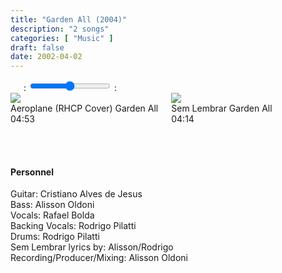 ```yaml
---
title: "Garden All (2004)"
description: "2 songs"
categories: [ "Music" ]
draft: false
date: 2002-04-02
---
```


<div class="player">
    <div class="large-6 medium-6 small-12 columns" id="amplitude-left">
        <img amplitude-song-info="cover_art_url" amplitude-main-song-info="true"/>
        <div id="player-left-bottom">
            <div id="time-container">
                <span class="current-time">
                    <span class="amplitude-current-minutes" amplitude-main-current-minutes="true"></span>:<span class="amplitude-current-seconds" amplitude-main-current-seconds="true"></span>
                </span>
                <input type="range" class="amplitude-song-slider" amplitude-main-song-slider="true" step=".1"/>
                <span class="duration">
                    <span class="amplitude-duration-minutes" amplitude-main-duration-minutes="true"></span>:<span class="amplitude-duration-seconds" amplitude-main-duration-seconds="true"></span>
                </span>
            </div>
            <div id="control-container">
                <div id="repeat-container">
                    <div class="amplitude-repeat" id="repeat"></div>
                </div>
                <div id="central-control-container">
                    <div id="central-controls">
                        <div class="amplitude-prev" id="previous"></div>
                        <div class="amplitude-play-pause" amplitude-main-play-pause="true" id="play-pause"></div>
                        <div class="amplitude-next" id="next"></div>
                    </div>
                </div>
                <div id="shuffle-container">
                    <div class="amplitude-shuffle amplitude-shuffle-off" id="shuffle"></div>
                </div>
            </div>
            <div id="meta-container">
                <span amplitude-song-info="name" amplitude-main-song-info="true" class="song-name"></span>
                <div class="song-artist-album">
                    <span amplitude-song-info="artist" amplitude-main-song-info="true"></span>
                    <span amplitude-song-info="album" amplitude-main-song-info="true"></span>
                </div>
            </div>
        </div>
    </div>
    <div class="large-6 medium-6 small-12 columns" id="amplitude-right">
        <div class="song amplitude-song-container amplitude-play-pause" amplitude-song-index="0">
            <div class="song-now-playing-icon-container">
                <div class="play-button-container">
                </div>
                <img class="now-playing" src="/player/now-playing.svg"/>
            </div>
            <div class="song-meta-data">
                <span class="song-title">Aeroplane (RHCP Cover)</span>
                <span class="song-artist">Garden All</span>
            </div>
            <span class="song-duration">04:53</span>
        </div>
        <div class="song amplitude-song-container amplitude-play-pause" amplitude-song-index="1">
            <div class="song-now-playing-icon-container">
                <div class="play-button-container">
                </div>
                <img class="now-playing" src="/player/now-playing.svg"/>
            </div>
            <div class="song-meta-data">
                <span class="song-title">Sem Lembrar</span>
                <span class="song-artist">Garden All</span>
            </div>
            <span class="song-duration">04:14</span>
        </div>
    </div>
</div>

<script type="text/javascript">
    Amplitude.init({
        "songs": [
             {
                "name": "Aeroplane (RHCP Cover)",
                "artist": "Garden All",
                "album": "Garden All",
                "url": "/audio/garden-all/Garden_All_-_Aeroplane_(RHCP_Cover).mp3",
                "cover_art_url": "/images/music/Garden_All.jpg"
            },
            {
                "name": "Sem Lembrar",
                "artist": "Garden All",
                "album": "Garden All",
                "url": "/audio/garden-all/Garden_All_-_Sem_Lembrar.mp3",
                "cover_art_url": "/images/music/Garden_All.jpg"
            },
        ]
    });
</script>
  
  &nbsp;  
  &nbsp;  
  
#### Personnel

Guitar: Cristiano Alves de Jesus  
Bass: Alisson Oldoni  
Vocals: Rafael Bolda  
Backing Vocals: Rodrigo Pilatti  
Drums: Rodrigo Pilatti  
Sem Lembrar lyrics by: Alisson/Rodrigo  
Recording/Producer/Mixing: Alisson Oldoni  
  